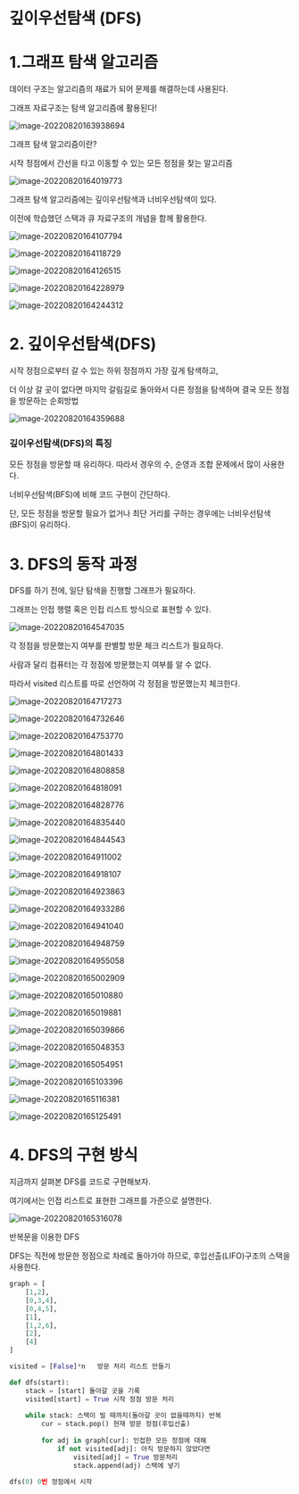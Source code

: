 # 깊이우선탐색 (DFS)

# 1.그래프 탐색 알고리즘

데이터 구조는 알고리즘의 재료가 되어 문제를 해결하는데 사용된다.

그래프 자료구조는 탐색 알고리즘에 활용된다!

![image-20220820163938694](깊이우선탐색(DFS).assets/image-20220820163938694.png)

그래프 탐색 알고리즘이란?

시작 정점에서 간선을 타고 이동할 수 있는 모든 정점을 찾는 알고리즘

![image-20220820164019773](깊이우선탐색(DFS).assets/image-20220820164019773.png)

그래프 탐색 알고리즘에는 깊이우선탐색과 너비우선탐색이 있다.

이전에 학습했던 스택과 큐 자료구조의 개념을 함께 활용한다.

![image-20220820164107794](깊이우선탐색(DFS).assets/image-20220820164107794.png)

![image-20220820164118729](깊이우선탐색(DFS).assets/image-20220820164118729.png)

![image-20220820164126515](깊이우선탐색(DFS).assets/image-20220820164126515.png)

![image-20220820164228979](깊이우선탐색(DFS).assets/image-20220820164228979.png)

![image-20220820164244312](깊이우선탐색(DFS).assets/image-20220820164244312.png)

# 2. 깊이우선탐색(DFS)

시작 정점으로부터 갈 수 있는 하위 정점까지 가장 깊게 탐색하고,

더 이상 갈 곳이 없다면 마지막 갈림길로 돌아와서 다른 정점을 탐색하며 결국 모든 정점을 방문하는 순회방법

![image-20220820164359688](깊이우선탐색(DFS).assets/image-20220820164359688.png)

### 깊이우선탐색(DFS)의 특징

모든 정점을 방문할 때 유리하다. 따라서 경우의 수, 순영과 조합 문제에서 많이 사용한다.

너비우선탐색(BFS)에 비해 코드 구현이 간단하다.

단, 모든 정점을 방문할 필요가 없거나 최단 거리를 구하는 경우에는 너비우선탐색(BFS)이 유리하다.

# 3. DFS의 동작 과정

DFS를 하기 전에, 일단 탐색을 진행할 그래프가 필요하다.

그래프는 인접 행렬 혹은 인접 리스트 방식으로 표현할 수 있다.

![image-20220820164547035](깊이우선탐색(DFS).assets/image-20220820164547035.png)

각 정점을 방문했는지 여부를 판별할  방문 체크 리스트가 필요하다.

사람과 달리 컴퓨터는 각 정점에 방문했는지 여부를 알 수 없다.

따라서 visited 리스트를 따로 선언하여 각 정점을 방문했는지 체크한다.

![image-20220820164717273](깊이우선탐색(DFS).assets/image-20220820164717273.png)

![image-20220820164732646](깊이우선탐색(DFS).assets/image-20220820164732646.png)

![image-20220820164753770](깊이우선탐색(DFS).assets/image-20220820164753770.png)

![image-20220820164801433](깊이우선탐색(DFS).assets/image-20220820164801433.png)

![image-20220820164808858](깊이우선탐색(DFS).assets/image-20220820164808858.png)

![image-20220820164818091](깊이우선탐색(DFS).assets/image-20220820164818091.png)

![image-20220820164828776](깊이우선탐색(DFS).assets/image-20220820164828776.png)

![image-20220820164835440](깊이우선탐색(DFS).assets/image-20220820164835440.png)

![image-20220820164844543](깊이우선탐색(DFS).assets/image-20220820164844543.png)

![image-20220820164911002](깊이우선탐색(DFS).assets/image-20220820164911002.png)

![image-20220820164918107](깊이우선탐색(DFS).assets/image-20220820164918107.png)

![image-20220820164923863](깊이우선탐색(DFS).assets/image-20220820164923863.png)

![image-20220820164933286](깊이우선탐색(DFS).assets/image-20220820164933286.png)

![image-20220820164941040](깊이우선탐색(DFS).assets/image-20220820164941040.png)

![image-20220820164948759](깊이우선탐색(DFS).assets/image-20220820164948759.png)

![image-20220820164955058](깊이우선탐색(DFS).assets/image-20220820164955058.png)

![image-20220820165002909](깊이우선탐색(DFS).assets/image-20220820165002909.png)

![image-20220820165010880](깊이우선탐색(DFS).assets/image-20220820165010880.png)

![image-20220820165019881](깊이우선탐색(DFS).assets/image-20220820165019881.png)

![image-20220820165039866](깊이우선탐색(DFS).assets/image-20220820165039866.png)

![image-20220820165048353](깊이우선탐색(DFS).assets/image-20220820165048353.png)

![image-20220820165054951](깊이우선탐색(DFS).assets/image-20220820165054951.png)

![image-20220820165103396](깊이우선탐색(DFS).assets/image-20220820165103396.png)

![image-20220820165116381](깊이우선탐색(DFS).assets/image-20220820165116381.png)

![image-20220820165125491](깊이우선탐색(DFS).assets/image-20220820165125491.png)

# 4. DFS의 구현 방식

지금까지 살펴본 DFS를 코드로 구현해보자.

여기에서는 인접 리스트로 표현한 그래프를 가준으로 설명한다.

![image-20220820165316078](깊이우선탐색(DFS).assets/image-20220820165316078.png)

반복문을 이용한 DFS

DFS는 직전에 방문한 정점으로 차례로 돌아가야 하므로, 후입선출(LIFO)구조의 스택을 사용한다.

```python
graph = [
    [1,2],
    [0,3,4],
    [0,4,5],
    [1],
    [1,2,6],
    [2],
    [4]
]

visited = [False]*n   방문 처리 리스트 만들기

def dfs(start):
    stack = [start] 돌아갈 곳을 기록
    visited[start] = True 시작 정점 방문 처리
    
    while stack: 스택이 빌 때까지(돌아갈 곳이 없을때까지) 반복
        cur = stack.pop() 현재 방문 정점(후입선출)
        
        for adj in graph[cur]: 인접한 모든 정점에 대해
    		if not visited[adj]: 아직 방문하지 않았다면
                visited[adj] = True 방문처리
                stack.append(adj) 스택에 넣기
                
dfs(0) 0번 정점에서 시작
```

